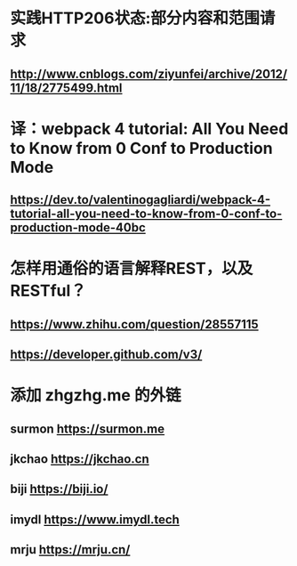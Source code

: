 # 实践HTTP206状态:部分内容和范围请求
## http://www.cnblogs.com/ziyunfei/archive/2012/11/18/2775499.html

# 译：webpack 4 tutorial: All You Need to Know from 0 Conf to Production Mode
## https://dev.to/valentinogagliardi/webpack-4-tutorial-all-you-need-to-know-from-0-conf-to-production-mode-40bc

# 怎样用通俗的语言解释REST，以及RESTful？
## https://www.zhihu.com/question/28557115
## https://developer.github.com/v3/ 

# 添加 zhgzhg.me 的外链 
## surmon https://surmon.me
## jkchao https://jkchao.cn
## biji https://biji.io/
## imydl https://www.imydl.tech
## mrju https://mrju.cn/




